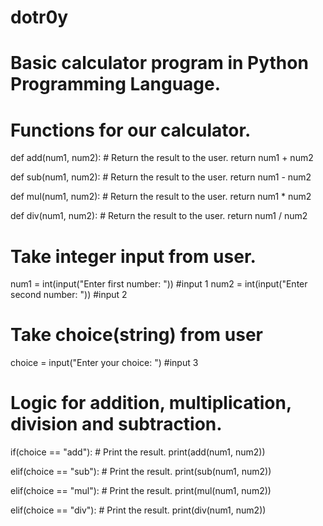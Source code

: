 # dotr0y
# Basic calculator program in Python Programming Language.
# Functions for our calculator.
def add(num1, num2):
    # Return the result to the user.
    return num1 + num2

def sub(num1, num2):
    # Return the result to the user.
    return num1 - num2

def mul(num1, num2):
    # Return the result to the user.
    return num1 * num2

def div(num1, num2):
    # Return the result to the user.
    return num1 / num2

# Take integer input from user.
num1 = int(input("Enter first number: ")) #input 1
num2 = int(input("Enter second number: ")) #input 2
# Take choice(string) from user
choice = input("Enter your choice: ") #input 3

# Logic for addition, multiplication, division and subtraction.
if(choice == "add"):
    # Print the result.
    print(add(num1, num2))

elif(choice == "sub"):
    # Print the result.
    print(sub(num1, num2))

elif(choice == "mul"):
    # Print the result.
    print(mul(num1, num2))

elif(choice == "div"):
    # Print the result.
    print(div(num1, num2))

